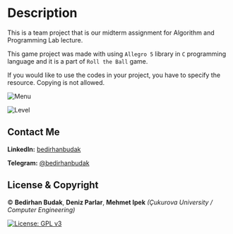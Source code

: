 # Description

This is a team project that is our midterm assignment for Algorithm and Programming Lab lecture.

This game project was made with using `Allegro 5` library in `C` programming language and it is a part of `Roll the Ball` game.

If you would like to use the codes in your project, you have to specify  the resource. Copying is not allowed.

![Menu](https://raw.githubusercontent.com/bedirhanbudak/RollTheBall/master/RolltheBall/readme_menu.png)

![Level](https://raw.githubusercontent.com/bedirhanbudak/RollTheBall/master/RolltheBall/readme_level.png)

## Contact Me

**LinkedIn:** [bedirhanbudak](https://www.linkedin.com/in/bedirhan-budak/)

**Telegram:** [@bedirhanbudak](https://t.me/bedirhanbudak)

## License & Copyright

© **Bedirhan Budak**, **Deniz Parlar**, **Mehmet Ipek** *(Çukurova University / Computer Engineering)*

[![License: GPL v3](https://img.shields.io/badge/License-GPLv3-blue.svg)](https://www.gnu.org/licenses/gpl-3.0)
